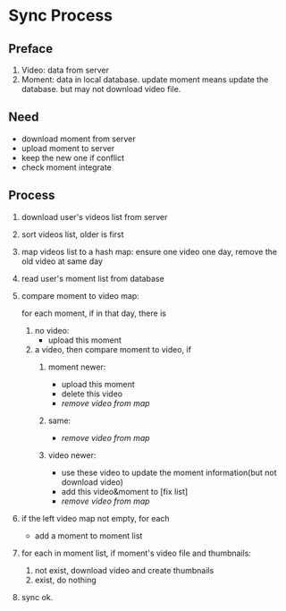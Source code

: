 # Sync Process


## Preface

1. Video: data from server
2. Moment: data in local database. update moment means update the database. but may not download video file.


## Need

- download moment from server
- upload moment to server
- keep the new one if conflict
- check moment integrate


## Process

1. download user's videos list from server
2. sort videos list, older is first
3. map videos list to a hash map: ensure one video one day, remove the old video at same day
4. read user's moment list from database
5. compare moment to video map:

    for each moment, if in that day, there is
    1. no video:
        - upload this moment
    2. a video, then compare moment to video, if
        1. moment newer:
            - upload this moment
            - delete this video
            - *remove video from map*

        2. same:
            - *remove video from map*

        3. video newer:
            - use these video to update the moment information(but not download video)
            - add this video&moment to [fix list]
            - *remove video from map*

6. if the left video map not empty, for each
    -   add a moment to moment list

7. for each in moment list, if moment's video file and thumbnails:
    1.  not exist, download video and create thumbnails
    2. exist, do nothing

8. sync ok.